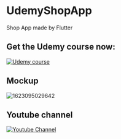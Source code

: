 # UdemyShopApp

Shop App made by Flutter

## Get the Udemy course now:

[![Udemy course](https://www.pipelinersales.com/wp-content/uploads/2019/06/large-udemy.jpg)](https://www.udemy.com/course/flutter-with-firebase-build-an-e-commerce-app-from-scratch/#reviews "Udemy course - Click to View!")





## Mockup
![1623095029642](https://user-images.githubusercontent.com/38382273/121786767-b676bf80-cbca-11eb-8ebb-604d79d6af84.png)

## Youtube channel 




[![Youtube Channel](https://upload.wikimedia.org/wikipedia/commons/thumb/b/b8/YouTube_Logo_2017.svg/2560px-YouTube_Logo_2017.svg.png)](https://www.youtube.com/channel/UCTGDYkqUtgCelc6G09LUm6w "Youtube Channel - Click to View!")

